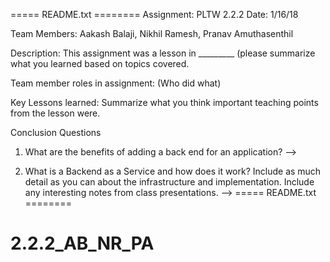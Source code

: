 ===== README.txt ======== Assignment: PLTW 2.2.2 Date: 1/16/18

Team Members: Aakash Balaji, Nikhil Ramesh, Pranav Amuthasenthil

Description:
This assignment was a lesson in _________ (please summarize what you learned based on topics covered.

Team member roles in assignment: (Who did what)

Key Lessons learned:
Summarize what you think important teaching points from the lesson were. 


Conclusion Questions
1)  What are the benefits of adding a back end for an application? 
-->



2) What is a Backend as a Service and how does it work? Include as much detail as you can about the infrastructure and implementation.  Include any interesting notes from class presentations.
-->
===== README.txt ========
















# 2.2.2_AB_NR_PA

